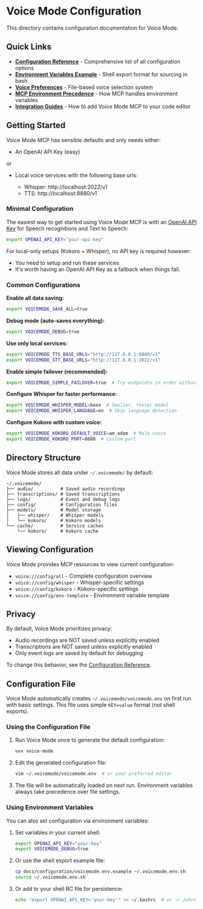 # Voice Mode Configuration

This directory contains configuration documentation for Voice Mode.

## Quick Links

- **[Configuration Reference](configuration-reference.md)** - Comprehensive list of all configuration options
- **[Environment Variables Example](voicemode.env.example)** - Shell export format for sourcing in bash
- **[Voice Preferences](voice-preferences.md)** - File-based voice selection system
- **[MCP Environment Precedence](mcp-env-precedence.md)** - How MCP handles environment variables
- **[Integration Guides](../integrations/README.md)** - How to add Voice Mode MCP to your code editor

## Getting Started

Voice Mode MCP has sensible defaults and only needs either:

- An OpenAI API Key (easy)

or

- Local voice services with the following base urls:

  - Whisper: http://localhost:2022/v1
  - TTS:     http://localhost:8880/v1

### Minimal Configuration

The easiest way to get started using Voice Mode MCP is with an [OpenAI API Key](platform.openai.com) for Speech recognitions and Text to Speech:

```bash
export OPENAI_API_KEY="your-api-key"
```

For local-only setups (Kokoro + Whisper), no API key is required however:

- You need to setup and run these services
- It's worth having an OpenAI API Key as a fallback when things fail.

### Common Configurations

**Enable all data saving:**
```bash
export VOICEMODE_SAVE_ALL=true
```

**Debug mode (auto-saves everything):**
```bash
export VOICEMODE_DEBUG=true
```

**Use only local services:**
```bash
export VOICEMODE_TTS_BASE_URLS="http://127.0.0.1:8880/v1"
export VOICEMODE_STT_BASE_URLS="http://127.0.0.1:2022/v1"
```

**Enable simple failover (recommended):**
```bash
export VOICEMODE_SIMPLE_FAILOVER=true  # Try endpoints in order without health checks
```

**Configure Whisper for faster performance:**
```bash
export VOICEMODE_WHISPER_MODEL=base  # Smaller, faster model
export VOICEMODE_WHISPER_LANGUAGE=en  # Skip language detection
```

**Configure Kokoro with custom voice:**
```bash
export VOICEMODE_KOKORO_DEFAULT_VOICE=am_adam  # Male voice
export VOICEMODE_KOKORO_PORT=8888  # Custom port
```

## Directory Structure

Voice Mode stores all data under `~/.voicemode/` by default:

```
~/.voicemode/
├── audio/          # Saved audio recordings
├── transcriptions/ # Saved transcriptions
├── logs/           # Event and debug logs
├── config/         # Configuration files
├── models/         # Model storage
│   ├── whisper/    # Whisper models
│   └── kokoro/     # Kokoro models
└── cache/          # Service caches
    └── kokoro/     # Kokoro cache
```

## Viewing Configuration

Voice Mode provides MCP resources to view current configuration:

- `voice://config/all` - Complete configuration overview
- `voice://config/whisper` - Whisper-specific settings
- `voice://config/kokoro` - Kokoro-specific settings
- `voice://config/env-template` - Environment variable template

## Privacy

By default, Voice Mode prioritizes privacy:
- Audio recordings are NOT saved unless explicitly enabled
- Transcriptions are NOT saved unless explicitly enabled
- Only event logs are saved by default for debugging

To change this behavior, see the [Configuration Reference](configuration-reference.md).

## Configuration File

Voice Mode automatically creates `~/.voicemode/voicemode.env` on first run with basic settings. This file uses simple `KEY=value` format (not shell exports).

### Using the Configuration File

1. Run Voice Mode once to generate the default configuration:
   ```bash
   uvx voice-mode
   ```

2. Edit the generated configuration file:
   ```bash
   vim ~/.voicemode/voicemode.env  # or your preferred editor
   ```

3. The file will be automatically loaded on next run. Environment variables always take precedence over file settings.

### Using Environment Variables

You can also set configuration via environment variables:

1. Set variables in your current shell:
   ```bash
   export OPENAI_API_KEY="your-key"
   export VOICEMODE_DEBUG=true
   ```

2. Or use the shell export example file:
   ```bash
   cp docs/configuration/voicemode.env.example ~/.voicemode.env.sh
   source ~/.voicemode.env.sh
   ```

3. Or add to your shell RC file for persistence:
   ```bash
   echo "export OPENAI_API_KEY='your-key'" >> ~/.bashrc  # or ~/.zshrc
   ```
